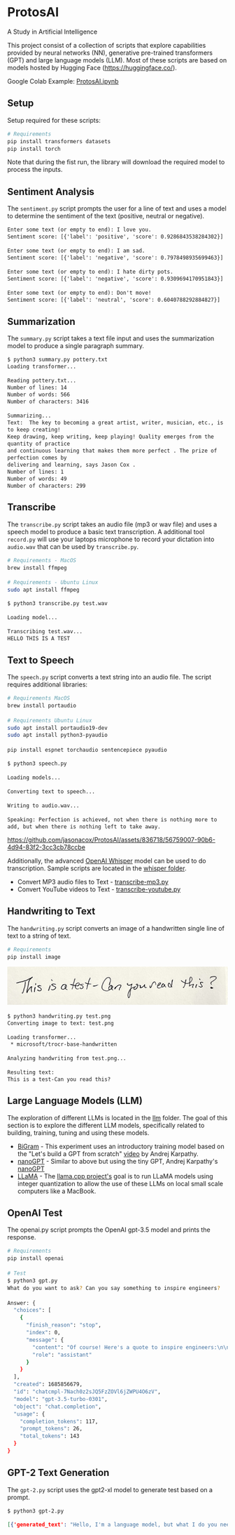 # ProtosAI

A Study in Artificial Intelligence

This project consist of a collection of scripts that explore capabilities provided by neural networks (NN), generative pre-trained transformers (GPT) and large language models (LLM). Most of these scripts are based on models hosted by Hugging Face (https://huggingface.co/).  

Google Colab Example: [ProtosAI.ipynb](https://colab.research.google.com/drive/1gAeHW5ViKXLWQbbm48FxKehbM0A0FI7M?usp=sharing)

## Setup

Setup required for these scripts:

```bash
# Requirements
pip install transformers datasets
pip install torch
```

Note that during the fist run, the library will download the required model to process the inputs.

## Sentiment Analysis

The `sentiment.py` script prompts the user for a line of text and uses a model to determine the sentiment of the text (positive, neutral or negative).

```text
Enter some text (or empty to end): I love you.
Sentiment score: [{'label': 'positive', 'score': 0.9286843538284302}]

Enter some text (or empty to end): I am sad.
Sentiment score: [{'label': 'negative', 'score': 0.7978498935699463}]

Enter some text (or empty to end): I hate dirty pots.
Sentiment score: [{'label': 'negative', 'score': 0.9309694170951843}]

Enter some text (or empty to end): Don't move!
Sentiment score: [{'label': 'neutral', 'score': 0.6040788292884827}]
```

## Summarization

The `summary.py` script takes a text file input and uses the summarization model to produce a single paragraph summary.

```text
$ python3 summary.py pottery.txt                                     
Loading transformer...

Reading pottery.txt...
Number of lines: 14
Number of words: 566
Number of characters: 3416

Summarizing...
Text:  The key to becoming a great artist, writer, musician, etc., is to keep creating!
Keep drawing, keep writing, keep playing! Quality emerges from the quantity of practice
and continuous learning that makes them more perfect . The prize of perfection comes by
delivering and learning, says Jason Cox .
Number of lines: 1
Number of words: 49
Number of characters: 299
```

## Transcribe

The `transcribe.py` script takes an audio file (mp3 or wav file) and uses a speech model to produce a basic text transcription. A additional tool `record.py` will use your laptops microphone to record your dictation into `audio.wav` that can be used by `transcribe.py`.

```bash
# Requirements - MacOS
brew install ffmpeg   

# Requirements - Ubuntu Linux
sudo apt install ffmpeg   
```

```text
$ python3 transcribe.py test.wav

Loading model...

Transcribing test.wav...
HELLO THIS IS A TEST
```

## Text to Speech

The `speech.py` script converts a text string into an audio file.  The script requires additional libraries:

```bash
# Requirements MacOS
brew install portaudio  

# Requirements Ubuntu Linux
sudo apt install portaudio19-dev
sudo apt install python3-pyaudio

pip install espnet torchaudio sentencepiece pyaudio
```

```text
$ python3 speech.py

Loading models...

Converting text to speech...

Writing to audio.wav...

Speaking: Perfection is achieved, not when there is nothing more to add, but when there is nothing left to take away.
```

https://github.com/jasonacox/ProtosAI/assets/836718/56759007-90b6-4d94-83f2-3cc3cb78ccbe

Additionally, the advanced [OpenAI Whisper](https://github.com/openai/whisper) model can be used to do transcription. Sample scripts are located in the [whisper folder](https://github.com/jasonacox/ProtosAI/tree/master/whisper). 

* Convert MP3 audio files to Text - [transcribe-mp3.py](https://github.com/jasonacox/ProtosAI/tree/master/whisper/transcribe-mp3.py)
* Convert YouTube videos to Text - [transcribe-youtube.py](https://github.com/jasonacox/ProtosAI/tree/master/whisper/transcribe-youtube.py)

## Handwriting to Text

The `handwriting.py` script converts an image of a handwritten single line of text to a string of text.

```bash
# Requirements
pip install image
```

![test.png](test.png)

```text
$ python3 handwriting.py test.png
Converting image to text: test.png

Loading transformer...
 * microsoft/trocr-base-handwritten

Analyzing handwriting from test.png...

Resulting text:
This is a test-Can you read this?
```

## Large Language Models (LLM)

The exploration of different LLMs is located in the [llm](https://github.com/jasonacox/ProtosAI/tree/master/llm) folder. The goal of this section is to explore the different LLM models, specifically related to building, training, tuning and using these models.

* [BiGram](https://github.com/jasonacox/ProtosAI/tree/master/llm#bigram-model) - This experiment uses an introductory training model based on the "Let's build a GPT from scratch" [video](https://youtu.be/kCc8FmEb1nY?si=DHoNb1wd4nnqV5Nf) by Andrej Karpathy.
* [nanoGPT](https://github.com/jasonacox/ProtosAI/tree/master/llm#nanogpt-model) - Similar to above but using the tiny GPT, Andrej Karpathy's [nanoGPT](https://github.com/karpathy/nanoGPT)
* [LLaMA](https://github.com/jasonacox/ProtosAI/tree/master/llm/llama.cpp) - The [llama.cpp project's](https://github.com/ggerganov/llama.cpp) goal is to run LLaMA models using integer quantization to allow the use of these LLMs on local small scale computers like a MacBook.

## OpenAI Test

The openai.py script prompts the OpenAI gpt-3.5 model and prints the response.

```bash
# Requirements
pip install openai

# Test
$ python3 gpt.py
What do you want to ask? Can you say something to inspire engineers?

Answer: {
  "choices": [
    {
      "finish_reason": "stop",
      "index": 0,
      "message": {
        "content": "Of course! Here's a quote to inspire engineers:\n\n\"Engineering is not only about creating solutions, it's about creating a better world. Every time you solve a problem, you make the world a little bit better.\" - Unknown\n\nAs an engineer, you have the power to make a positive impact on society through your work. Whether you're designing new technologies, improving existing systems, or solving complex problems, your contributions are essential to advancing our world. So keep pushing the boundaries of what's possible, and never forget the impact that your work can have on the world around you.",
        "role": "assistant"
      }
    }
  ],
  "created": 1685856679,
  "id": "chatcmpl-7Nach0z2sJQ5FzZOVl6jZWPU4O6zV",
  "model": "gpt-3.5-turbo-0301",
  "object": "chat.completion",
  "usage": {
    "completion_tokens": 117,
    "prompt_tokens": 26,
    "total_tokens": 143
  }
}
```

## GPT-2 Text Generation

The `gpt-2.py` script uses the gpt2-xl model to generate test based on a prompt.

```bash
$ python3 gpt-2.py   
```

```json
[{'generated_text': "Hello, I'm a language model, but what I do you need to know isn't that hard. But if you want to understand us, you"}, {'generated_text': "Hello, I'm a language model, this is my first commit and I'd like to get some feedback to see if I understand this commit.\n"}, {'generated_text': "Hello, I'm a language model, and I'll guide you on your journey!\n\nLet's get to it.\n\nBefore we start"}, {'generated_text': 'Hello, I\'m a language model, not a developer." If everything you\'re learning about code is through books, you\'ll never get to know about'}, {'generated_text': 'Hello, I\'m a language model, please tell me what you think!" – I started out on this track, and now I am doing a lot'}]
```
